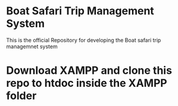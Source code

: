 # Boat Safari Trip Management System
This is the official Repository for developing the Boat safari trip managemnet system 
# Download XAMPP and clone this repo to htdoc inside the XAMPP folder
